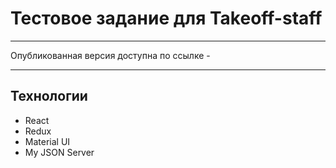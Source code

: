 # Тестовое задание для Takeoff-staff

---

Опубликованная версия доступна по ссылке - 

---

## Технологии
 - React
 - Redux
 - Material UI
 - My JSON Server
